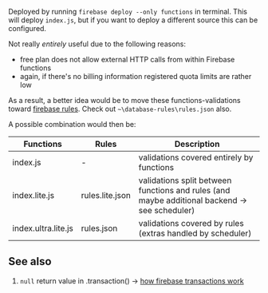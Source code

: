 Deployed by running `firebase deploy --only functions` in terminal. This will deploy `index.js`, but if you want to deploy a different source this can be configured.

Not really *entirely* useful due to the following reasons: 
* free plan does not allow external HTTP calls from within Firebase functions
* again, if there's no billing information registered quota limits are rather low

As a result, a better idea would be to move these functions-validations toward [firebase rules](https://firebase.google.com/docs/database/security/#section-validation). Check out `~\database-rules\rules.json` also.

A possible combination would then be:

Functions | Rules | Description
--- | --- | ---
index.js | - | validations covered entirely by functions
index.lite.js | rules.lite.json | validations split between functions and rules (and maybe additional backend -> see scheduler)
index.ultra.lite.js | rules.json | validations covered by rules (extras handled by scheduler)

## See also
1) `null` return value in .transaction() -> [how firebase transactions work](https://stackoverflow.com/questions/28811037/data-in-transaction-is-null)
